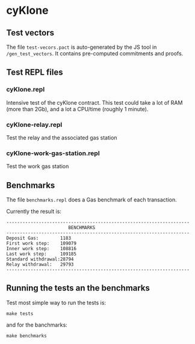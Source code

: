 # cyKlone



## Test vectors
The file `test-vecors.pact` is auto-generated by the JS tool in `/gen_test_vectors`. It contains pre-computed commitments and proofs.

## Test REPL files

### cyKlone.repl
Intensive test of the cyKlone contract. This test could take a lot of RAM (more than 2Gb), and a lot a CPU/time (roughly 1 minute).

### cyKlone-relay.repl
Test the relay and the associated gas station

### cyKlone-work-gas-station.repl
Test the work gas station

## Benchmarks
The file `benchmarks.repl` does a Gas benchmark of each transaction.

Currently the result is:
```
--------------------------------------------------------------------
                       BENCHMARKS                                   
--------------------------------------------------------------------
Deposit Gas:        1183
First work step:    109079
Inner work step:    108816
Last work step:     109185
Standard withdrawal:28794
Relay withdrawal:   29793
--------------------------------------------------------------------

```

## Running the tests an the benchmarks
Test most simple way to run the tests is:

```shell
make tests
```

and for the banchmarks:

```shell
make benchmarks
```
